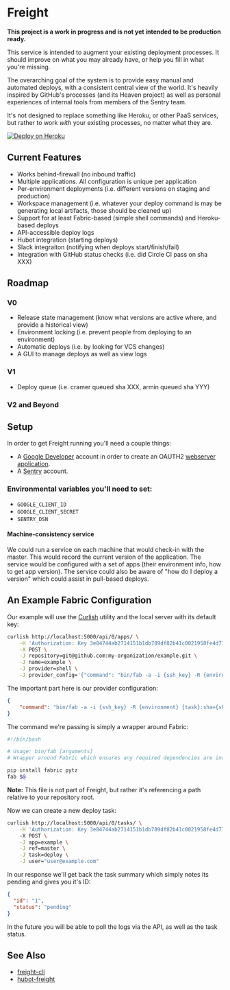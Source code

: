 # Freight

**This project is a work in progress and is not yet intended to be production ready.**

This service is intended to augment your existing deployment processes. It should improve on what you may already have, or help you fill in what you're missing.

The overarching goal of the system is to provide easy manual and automated deploys, with a consistent central view of the world. It's heavily inspired by GitHub's processes (and its Heaven project) as well as personal experiences of internal tools from members of the Sentry team.

It's not designed to replace something like Heroku, or other PaaS services, but rather to work *with* your existing processes, no matter what they are.

[![Deploy on Heroku](https://www.herokucdn.com/deploy/button.png)](https://heroku.com/deploy)

## Current Features

- Works behind-firewall (no inbound traffic)
- Multiple applications. All configuration is unique per application
- Per-environment deployments (i.e. different versions on staging and production)
- Workspace management (i.e. whatever your deploy command is may be generating local artifacts, those should be cleaned up)
- Support for at least Fabric-based (simple shell commands) and Heroku-based deploys
- API-accessible deploy logs
- Hubot integration (starting deploys)
- Slack integraiton (notifying when deploys start/finish/fail)
- Integration with GitHub status checks (i.e. did Circle CI pass on sha XXX)

## Roadmap

### V0

- Release state management (know what versions are active where, and provide a historical view)
- Environment locking (i.e. prevent people from deploying to an environment)
- Automatic deploys (i.e. by looking for VCS changes)
- A GUI to manage deploys as well as view logs

### V1

- Deploy queue (i.e. cramer queued sha XXX, armin queued sha YYY)

### V2 and Beyond

## Setup

In order to get Freight running you'll need a couple things:

- A [Google Developer](https://console.developers.google.com/) account in order to create an OAUTH2 [webserver application](https://developers.google.com/accounts/docs/OAuth2WebServer).
- A [Sentry](http://getsentry.com) account.

### Environmental variables you'll need to set:

- `GOOGLE_CLIENT_ID`
- `GOOGLE_CLIENT_SECRET`
- `SENTRY_DSN`


#### Machine-consistency service

We could run a service on each machine that would check-in with the master. This would record the current version of the application. The service would be configured with a set of apps (their environment info, how to get app version). The service could also be aware of "how do I deploy a version" which could assist in pull-based deploys.

## An Example Fabric Configuration

Our example will use the [Curlish](http://pythonhosted.org/curlish/) utility and the local server with its default key:

```bash
curlish http://localhost:5000/api/0/apps/ \
    -H 'Authorization: Key 3e84744ab2714151b1db789df82b41c0021958fe4d77406e9c0947c34f5c5a70' \
    -X POST \
    -J repository=git@github.com:my-organization/example.git \
    -J name=example \
    -J provider=shell \
    -J provider_config='{"command": "bin/fab -a -i {ssh_key} -R {environment} {task}:sha={sha}"}'
```

The important part here is our provider configuration:

```json
{
    "command": "bin/fab -a -i {ssh_key} -R {environment} {task}:sha={sha}"
}
```

The command we're passing is simply a wrapper around Fabric:

```bash
#!/bin/bash

# Usage: bin/fab [arguments]
# Wrapper around Fabric which ensures any required dependencies are installed.

pip install fabric pytz
fab $@
```

**Note:** This file is not part of Freight, but rather it's referencing a path relative to your repository root.

Now we can create a new deploy task:

```bash
curlish http://localhost:5000/api/0/tasks/ \
    -H 'Authorization: Key 3e84744ab2714151b1db789df82b41c0021958fe4d77406e9c0947c34f5c5a70'
    -X POST \
    -J app=example \
    -J ref=master \
    -J task=deploy \
    -J user="user@example.com"
```

In our response we'll get back the task summary which simply notes its pending and gives you it's ID:

```json
{
  "id": "1",
  "status": "pending"
}
```

In the future you will be able to poll the logs via the API, as well as the task status.

## See Also

- [freight-cli](https://github.com/getsentry/freight-cli)
- [hubot-freight](https://github.com/getsentry/hubot-freight)
